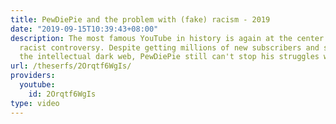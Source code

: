 ```yaml
---
title: PewDiePie and the problem with (fake) racism - 2019
date: "2019-09-15T10:39:43+08:00"
description: The most famous YouTube in history is again at the center of another
  racist controversy. Despite getting millions of new subscribers and support from
  the intellectual dark web, PewDiePie still can't stop his struggles with racism.
url: /theserfs/2Orqtf6WgIs/
providers:
  youtube:
    id: 2Orqtf6WgIs
type: video
---
```

